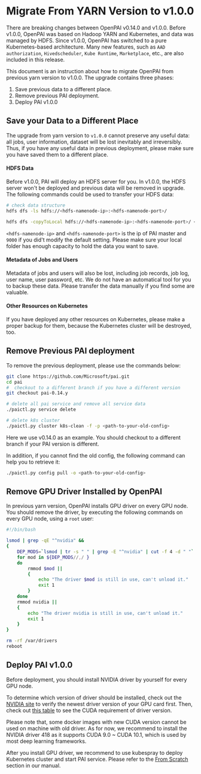 # Migrate From YARN Version to v1.0.0

There are breaking changes between OpenPAI v0.14.0 and v1.0.0. Before v1.0.0, OpenPAI was based on Hadoop YARN and Kubernetes, and data was managed by HDFS. Since v1.0.0, OpenPAI has switched to a pure Kubernetes-based architecture. Many new features, such as `AAD authorization`, `Hivedscheduler`, `Kube Runtime`, `Marketplace`, etc., are also included in this release.

This document is an instruction about how to migrate OpenPAI from previous yarn version to v1.0.0. The upgrade contains three phases:

  1. Save previous data to a different place.
  2. Remove previous PAI deployment.
  3. Deploy PAI v1.0.0

## Save your Data to a Different Place

The upgrade from yarn version to `v1.0.0` cannot preserve any useful data: all jobs, user information, dataset will be lost inevitably and irreversibly. Thus, if you have any useful data in previous deployment, please make sure you have saved them to a different place.

#### HDFS Data

Before v1.0.0, PAI will deploy an HDFS server for you. In v1.0.0, the HDFS server won't be deployed and previous data will be removed in upgrade. The following commands could be used to transfer your HDFS data:

```bash
# check data structure
hdfs dfs -ls hdfs://<hdfs-namenode-ip>:<hdfs-namenode-port>/

hdfs dfs -copyToLocal hdfs://<hdfs-namenode-ip>:<hdfs-namenode-port>/ <local-folder>
```

`<hdfs-namenode-ip>` and `<hdfs-namenode-port>` is the ip of PAI master and `9000` if you did't modify the default setting. Please make sure your local folder has enough capacity to hold the data you want to save.

#### Metadata of Jobs and Users

Metadata of jobs and users will also be lost, including job records, job log, user name, user password, etc. We do not have an automatical tool for you to backup these data. Please transfer the data manually if you find some are valuable.

#### Other Resources on Kubernetes

If you have deployed any other resources on Kubernetes, please make a proper backup for them, because the Kubernetes cluster will be destroyed, too.


## Remove Previous PAI deployment

To remove the previous deployment, please use the commands below:

```bash
git clone https://github.com/Microsoft/pai.git
cd pai
#  checkout to a different branch if you have a different version
git checkout pai-0.14.y

# delete all pai service and remove all service data
./paictl.py service delete

# delete k8s cluster
./paictl.py cluster k8s-clean -f -p <path-to-your-old-config>
```

Here we use v0.14.0 as an example. You should checkout to a different branch if your PAI version is different.

In addition, if you cannot find the old config, the following command can help you to retrieve it:

```bash
./paictl.py config pull -o <path-to-your-old-config>
```

## Remove GPU Driver Installed by OpenPAI

In previous yarn version, OpenPAI installs GPU driver on every GPU node. You should remove the driver, by executing the following commands on every GPU node, using a `root` user:

```bash
#!/bin/bash

lsmod | grep -qE "^nvidia" &&
{
    DEP_MODS=`lsmod | tr -s " " | grep -E "^nvidia" | cut -f 4 -d " "`
    for mod in ${DEP_MODS//,/ }
    do
        rmmod $mod ||
        {
            echo "The driver $mod is still in use, can't unload it."
            exit 1
        }
    done
    rmmod nvidia ||
    {
        echo "The driver nvidia is still in use, can't unload it."
        exit 1
    }
}

rm -rf /var/drivers
reboot
```

##  Deploy PAI v1.0.0

Before deployment, you should install NVIDIA driver by yourself for every GPU node.

To determine which version of driver should be installed, check out the [NVIDIA site](https://www.nvidia.com/Download/index.aspx) to verify the newest driver version of your GPU card first. Then, check out [this table](https://docs.nvidia.com/deploy/cuda-compatibility/index.html#binary-compatibility__table-toolkit-driver) to see the CUDA requirement of driver version.

Please note that, some docker images with new CUDA version cannot be used on machine with old driver. As for now, we recommend to install the NVIDIA driver 418 as it supports CUDA 9.0 \~ CUDA 10.1, which is used by most deep learning frameworks.

After you install GPU driver, we recommend to use kubespray to deploy Kubernetes cluster and start PAI service. Please refer to the [From Scratch](https://openpai.readthedocs.io/en/latest/manual/cluster-admin/installation-guide.html#from-scratch) section in our manual.
